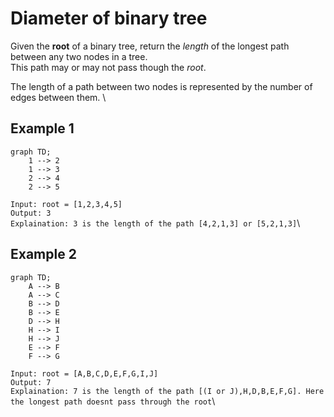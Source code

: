 # Diameter of binary tree

Given the **root** of a binary tree, return the _length_ of the longest path between any two nodes in a tree. \
This path may or may not pass though the _root_.

The length of a path between two nodes is represented by the number of edges between them. \

## Example 1

```mermaid
graph TD;
    1 --> 2
    1 --> 3
    2 --> 4
    2 --> 5

```

`Input: root = [1,2,3,4,5]`\
`Output: 3`\
`Explaination: 3 is the length of the path [4,2,1,3] or [5,2,1,3]`\

## Example 2

```mermaid
graph TD;
    A --> B
    A --> C
    B --> D
    B --> E
    D --> H
    H --> I
    H --> J
    E --> F
    F --> G

```

`Input: root = [A,B,C,D,E,F,G,I,J]`\
`Output: 7`\
`Explaination: 7 is the length of the path [(I or J),H,D,B,E,F,G]. Here the longest path doesnt pass through the root`\
